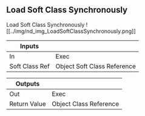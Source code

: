 ## Load Soft Class Synchronously
Load Soft Class Synchronously
![[../img/nd_img_LoadSoftClassSynchronously.png]]

|Inputs||
|--|--|
| In | Exec |
| Soft Class Ref | Object Soft Class Reference |

|Outputs||
|--|--|
| Out | Exec |
| Return Value | Object Class Reference |
